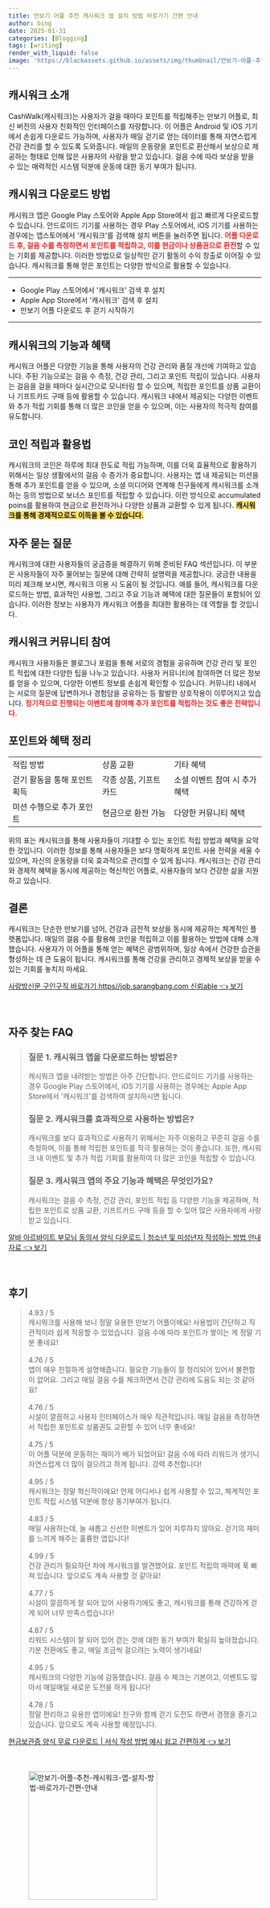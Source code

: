 ```yaml
---
title: 만보기 어플 추천 캐시워크 앱 설치 방법 바로가기 간편 안내
author: bing
date: 2025-01-31
categories: [Blogging]
tags: [writing]
render_with_liquid: false
image: 'https://blackassets.github.io/assets/img/thumbnail/만보기-어플-추천-캐시워크-앱-설치-방법-바로가기-간편-안내.webp'
---
```



<h2 id='캐시워크_소개'>캐시워크 소개</h2>

<p>CashWalk(캐시워크)는 사용자가 걸을 때마다 포인트를 적립해주는 만보기 어플로, 최신 버전의 사용자 친화적인 인터페이스를 자랑합니다. 이 어플은 Android 및 iOS 기기에서 손쉽게 다운로드 가능하며, 사용자가 매일 걷기로 얻는 데이터를 통해 자연스럽게 건강 관리를 할 수 있도록 도와줍니다. 매일의 운동량을 포인트로 환산해서 보상으로 제공하는 형태로 인해 많은 사용자의 사랑을 받고 있습니다. 걸음 수에 따라 보상을 받을 수 있는 매력적인 시스템 덕분에 운동에 대한 동기 부여가 됩니다.</p>

<h2 id='캐시워크_다운로드_방법'>캐시워크 다운로드 방법</h2>

<p>캐시워크 앱은 Google Play 스토어와 Apple App Store에서 쉽고 빠르게 다운로드할 수 있습니다. 안드로이드 기기를 사용하는 경우 Play 스토어에서, iOS 기기를 사용하는 경우에는 앱스토어에서 '캐시워크'를 검색해 설치 버튼을 눌러주면 됩니다. <b><span style="color: #ee2323;">어플 다운로드 후, 걸음 수를 측정하면서 포인트를 적립하고, 이를 현금이나 상품권으로 환전</span></b>할 수 있는 기회를 제공합니다. 이러한 방법으로 일상적인 걷기 활동이 수익 창출로 이어질 수 있습니다. 캐시워크를 통해 얻은 포인트는 다양한 방식으로 활용할 수 있습니다.</p>

<hr />

<ul>
    <li>Google Play 스토어에서 '캐시워크' 검색 후 설치</li>
    <li>Apple App Store에서 '캐시워크' 검색 후 설치</li>
    <li>만보기 어플 다운로드 후 걷기 시작하기</li>
</ul>

<hr />

<h2 id='캐시워크의_기능과_혜택'>캐시워크의 기능과 혜택</h2>

<p>캐시워크 어플은 다양한 기능을 통해 사용자의 건강 관리와 품질 개선에 기여하고 있습니다. 주된 기능으로는 걸음 수 측정, 건강 관리, 그리고 포인트 적립이 있습니다. 사용자는 걸음을 걸을 때마다 실시간으로 모니터링 할 수 있으며, 적립한 포인트를 상품 교환이나 기프트카드 구매 등에 활용할 수 있습니다. 캐시워크 내에서 제공되는 다양한 이벤트와 추가 적립 기회를 통해 더 많은 코인을 얻을 수 있으며, 이는 사용자의 적극적 참여를 유도합니다.</p>

<h2 id='코인_적립과_활용법'>코인 적립과 활용법</h2>

<p>캐시워크의 코인은 하루에 최대 한도로 적립 가능하며, 이를 더욱 효율적으로 활용하기 위해서는 일상 생활에서의 걸음 수 증가가 중요합니다. 사용자는 앱 내 제공되는 미션을 통해 추가 포인트를 얻을 수 있으며, 소셜 미디어와 연계해 친구들에게 캐시워크를 소개하는 등의 방법으로 보너스 포인트를 적립할 수 있습니다. 이런 방식으로 accumulated poins를 활용하여 현금으로 환전하거나 다양한 상품과 교환할 수 있게 됩니다. <b><span style="background-color: #ffe066;">캐시워크를 통해 경제적으로도 이득을 볼 수 있습니다.</span></b></p>

<h2 id='자주_묻는_질문'>자주 묻는 질문</h2>

<p>캐시워크에 대한 사용자들의 궁금증을 해결하기 위해 준비된 FAQ 섹션입니다. 이 부분은 사용자들이 자주 물어보는 질문에 대해 간략히 설명력을 제공합니다. 궁금한 내용을 미리 체크해 보시면, 캐시워크 이용 시 도움이 될 것입니다. 예를 들어, 캐시워크를 다운로드하는 방법, 효과적인 사용법, 그리고 주요 기능과 혜택에 대한 질문들이 포함되어 있습니다. 이러한 정보는 사용자가 캐시워크 어플을 최대한 활용하는 데 역할을 할 것입니다.</p>

<h2 id='캐시워크_커뮤니티_참여'>캐시워크 커뮤니티 참여</h2>

<p>캐시워크 사용자들은 블로그나 포럼을 통해 서로의 경험을 공유하며 건강 관리 및 포인트 적립에 대한 다양한 팁을 나누고 있습니다. 사용자 커뮤니티에 참여하면 더 많은 정보를 얻을 수 있으며, 다양한 이벤트 정보를 손쉽게 확인할 수 있습니다. 커뮤니티 내에서는 서로의 질문에 답변하거나 경험담을 공유하는 등 활발한 상호작용이 이루어지고 있습니다. <b><span style="color: #ee2323;">정기적으로 진행되는 이벤트에 참여해 추가 포인트를 적립하는 것도 좋은 전략입니다.</span></b></p>

<h2 id='포인트와_혜택_정리'>포인트와 혜택 정리</h2>

<table>
    <tr>
        <td>적립 방법</td>
        <td>상품 교환</td>
        <td>기타 혜택</td>
    </tr>
    <tr>
        <td>걷기 활동을 통해 포인트 획득</td>
        <td>각종 상품, 기프트 카드</td>
        <td>소셜 이벤트 참여 시 추가 혜택</td>
    </tr>
    <tr>
        <td>미션 수행으로 추가 포인트</td>
        <td>현금으로 환전 가능</td>
        <td>다양한 커뮤니티 혜택</td>
    </tr>
</table>

<p>위의 표는 캐시워크를 통해 사용자들이 기대할 수 있는 포인트 적립 방법과 혜택을 요약한 것입니다. 이러한 정보를 통해 사용자들은 보다 명확하게 포인트 사용 전략을 세울 수 있으며, 자신의 운동량을 더욱 효과적으로 관리할 수 있게 됩니다. 캐시워크는 건강 관리와 경제적 혜택을 동시에 제공하는 혁신적인 어플로, 사용자들의 보다 건강한 삶을 지원하고 있습니다.</p>

<h2 id='결론'>결론</h2>

<p>캐시워크는 단순한 만보기를 넘어, 건강과 금전적 보상을 동시에 제공하는 체계적인 플랫폼입니다. 매일의 걸음 수를 활용해 코인을 적립하고 이를 활용하는 방법에 대해 소개했습니다. 사용자가 이 어플을 통해 얻는 혜택은 광범위하며, 일상 속에서 건강한 습관을 형성하는 데 큰 도움이 됩니다. 캐시워크를 통해 건강을 관리하고 경제적 보상을 받을 수 있는 기회를 놓치지 마세요.</p>


<p><a class="click-button" title="사랑방신문 구인구직 바로가기 https//job.sarangbang.com 신뢰able" href="https://blackassets.github.io/posts/%EC%82%AC%EB%9E%91%EB%B0%A9%EC%8B%A0%EB%AC%B8-%EA%B5%AC%EC%9D%B8%EA%B5%AC%EC%A7%81-%EB%B0%94%EB%A1%9C%EA%B0%80%EA%B8%B0-httpsjob.sarangbang.com-%EC%8B%A0%EB%A2%B0able/" rel="dofollow">사랑방신문 구인구직 바로가기 https//job.sarangbang.com 신뢰able 👈 보기</a></p><br>
<h2 id='자주_찾는_FAQ'>자주 찾는 FAQ</h2>
<div itemscope="" itemtype="https://schema.org/FAQPage"> 
<blockquote> 
<div itemscope="" itemprop="mainEntity" itemtype="https://schema.org/Question"> 
<h3 itemprop="name">질문 1. 캐시워크 앱을 다운로드하는 방법은?</h3> 
<div itemscope="" itemprop="acceptedAnswer" itemtype="https://schema.org/Answer"> 
<span itemprop="text"> 
<p>캐시워크 앱을 내려받는 방법은 아주 간단합니다. 안드로이드 기기를 사용하는 경우 Google Play 스토어에서, iOS 기기를 사용하는 경우에는 Apple App Store에서 '캐시워크'를 검색하여 설치하시면 됩니다.</p> 
</span> 
</div> 
</div> 

<div itemscope="" itemprop="mainEntity" itemtype="https://schema.org/Question"> 
<h3 itemprop="name">질문 2. 캐시워크를 효과적으로 사용하는 방법은?</h3> 
<div itemscope="" itemprop="acceptedAnswer" itemtype="https://schema.org/Answer"> 
<span itemprop="text"> 
<p>캐시워크를 보다 효과적으로 사용하기 위해서는 자주 이용하고 꾸준히 걸음 수를 측정하며, 이를 통해 적립한 포인트를 적극 활용하는 것이 좋습니다. 또한, 캐시워크 내 이벤트 및 추가 적립 기회를 활용하여 더 많은 코인을 적립할 수 있습니다.</p> 
</span> 
</div> 
</div> 

<div itemscope="" itemprop="mainEntity" itemtype="https://schema.org/Question"> 
<h3 itemprop="name">질문 3. 캐시워크 앱의 주요 기능과 혜택은 무엇인가요?</h3> 
<div itemscope="" itemprop="acceptedAnswer" itemtype="https://schema.org/Answer"> 
<span itemprop="text"> 
<p>캐시워크는 걸음 수 측정, 건강 관리, 포인트 적립 등 다양한 기능을 제공하며, 적립한 포인트로 상품 교환, 기프트카드 구매 등을 할 수 있어 많은 사용자에게 사랑받고 있습니다.</p> 
</span> 
</div> 
</div> 

</blockquote> 
</div>
<p><a class="click-button" title="알바 아르바이트 부모님 동의서 양식 다운로드 | 청소년 및 미성년자 작성하는 방법 안내 자료" href="https://blackassets.github.io/posts/%EC%95%8C%EB%B0%94-%EC%95%84%EB%A5%B4%EB%B0%94%EC%9D%B4%ED%8A%B8-%EB%B6%80%EB%AA%A8%EB%8B%98-%EB%8F%99%EC%9D%98%EC%84%9C-%EC%96%91%EC%8B%9D-%EB%8B%A4%EC%9A%B4%EB%A1%9C%EB%93%9C-%EC%B2%AD%EC%86%8C%EB%85%84-%EB%B0%8F-%EB%AF%B8%EC%84%B1%EB%85%84%EC%9E%90-%EC%9E%91%EC%84%B1%ED%95%98%EB%8A%94-%EB%B0%A9%EB%B2%95-%EC%95%88%EB%82%B4-%EC%9E%90%EB%A3%8C/" rel="dofollow">알바 아르바이트 부모님 동의서 양식 다운로드 | 청소년 및 미성년자 작성하는 방법 안내 자료 👈 보기</a></p><br>
<h2 id='후기'>후기</h2>
<div itemscope itemtype="https://schema.org/Product">
  <blockquote>
  <div itemprop="review" itemscope itemtype="https://schema.org/Review">
      <div itemprop="reviewRating" itemscope itemtype="https://schema.org/Rating"> <span itemprop="ratingValue">4.93</span> / <span itemprop="bestRating">5</span> </div>
      <span itemprop="reviewBody">캐시워크를 사용해 보니 정말 유용한 만보기 어플이에요! 사용법이 간단하고 직관적이라 쉽게 적응할 수 있었습니다. 걸음 수에 따라 포인트가 쌓이는 게 정말 기분 좋네요!</span>
  </div>
  <br>
  <div itemprop="review" itemscope itemtype="https://schema.org/Review">
      <div itemprop="reviewRating" itemscope itemtype="https://schema.org/Rating"> <span itemprop="ratingValue">4.76</span> / <span itemprop="bestRating">5</span> </div>
      <span itemprop="reviewBody">앱이 매우 친절하게 설명해줍니다. 필요한 기능들이 잘 정리되어 있어서 불편함이 없어요. 그리고 매일 걸음 수를 체크하면서 건강 관리에 도움도 되는 것 같아요!</span>
  </div>
  <br>
  <div itemprop="review" itemscope itemtype="https://schema.org/Review">
      <div itemprop="reviewRating" itemscope itemtype="https://schema.org/Rating"> <span itemprop="ratingValue">4.76</span> / <span itemprop="bestRating">5</span> </div>
      <span itemprop="reviewBody">시설이 깔끔하고 사용자 인터페이스가 매우 직관적입니다. 매일 걸음을 측정하면서 적립한 포인트로 상품권도 교환할 수 있어 너무 좋네요!</span>
  </div>
  <br>
  <div itemprop="review" itemscope itemtype="https://schema.org/Review">
      <div itemprop="reviewRating" itemscope itemtype="https://schema.org/Rating"> <span itemprop="ratingValue">4.75</span> / <span itemprop="bestRating">5</span> </div>
      <span itemprop="reviewBody">이 어플 덕분에 운동하는 재미가 배가 되었어요! 걸음 수에 따라 리워드가 생기니 자연스럽게 더 많이 걸으려고 하게 됩니다. 강력 추천합니다!</span>
  </div>
  <br>
  <div itemprop="review" itemscope itemtype="https://schema.org/Review">
      <div itemprop="reviewRating" itemscope itemtype="https://schema.org/Rating"> <span itemprop="ratingValue">4.95</span> / <span itemprop="bestRating">5</span> </div>
      <span itemprop="reviewBody">캐시워크는 정말 혁신적이에요! 언제 어디서나 쉽게 사용할 수 있고, 체계적인 포인트 적립 시스템 덕분에 항상 동기부여가 됩니다.</span>
  </div>
  <br>
  <div itemprop="review" itemscope itemtype="https://schema.org/Review">
      <div itemprop="reviewRating" itemscope itemtype="https://schema.org/Rating"> <span itemprop="ratingValue">4.83</span> / <span itemprop="bestRating">5</span> </div>
      <span itemprop="reviewBody">매일 사용하는데, 늘 새롭고 신선한 이벤트가 있어 지루하지 않아요. 걷기의 재미를 느끼게 해주는 훌륭한 앱입니다!</span>
  </div>
  <br>
  <div itemprop="review" itemscope itemtype="https://schema.org/Review">
      <div itemprop="reviewRating" itemscope itemtype="https://schema.org/Rating"> <span itemprop="ratingValue">4.99</span> / <span itemprop="bestRating">5</span> </div>
      <span itemprop="reviewBody">건강 관리가 필요하던 차에 캐시워크를 발견했어요. 포인트 적립의 매력에 푹 빠져 있습니다. 앞으로도 계속 사용할 것 같아요!</span>
  </div>
  <br>
  <div itemprop="review" itemscope itemtype="https://schema.org/Review">
      <div itemprop="reviewRating" itemscope itemtype="https://schema.org/Rating"> <span itemprop="ratingValue">4.77</span> / <span itemprop="bestRating">5</span> </div>
      <span itemprop="reviewBody">시설이 깔끔하게 잘 되어 있어 사용하기에도 좋고, 캐시워크를 통해 건강하게 걷게 되어 너무 만족스럽습니다!</span>
  </div>
  <br>
  <div itemprop="review" itemscope itemtype="https://schema.org/Review">
      <div itemprop="reviewRating" itemscope itemtype="https://schema.org/Rating"> <span itemprop="ratingValue">4.87</span> / <span itemprop="bestRating">5</span> </div>
      <span itemprop="reviewBody">리워드 시스템이 잘 되어 있어 걷는 것에 대한 동기 부여가 확실히 높아졌습니다. 기분 전환에도 좋고, 매일 조금씩 걸으려는 노력이 생기네요!</span>
  </div>
  <br>
  <div itemprop="review" itemscope itemtype="https://schema.org/Review">
      <div itemprop="reviewRating" itemscope itemtype="https://schema.org/Rating"> <span itemprop="ratingValue">4.95</span> / <span itemprop="bestRating">5</span> </div>
      <span itemprop="reviewBody">캐시워크의 다양한 기능에 감동했습니다. 걸음 수 체크는 기본이고, 이벤트도 많아서 매일매일 새로운 도전을 하게 됩니다!</span>
  </div>
  <br>
  <div itemprop="review" itemscope itemtype="https://schema.org/Review">
      <div itemprop="reviewRating" itemscope itemtype="https://schema.org/Rating"> <span itemprop="ratingValue">4.78</span> / <span itemprop="bestRating">5</span> </div>
      <span itemprop="reviewBody">정말 편리하고 유용한 앱이에요! 친구와 함께 걷기 도전도 하면서 경쟁을 즐기고 있습니다. 앞으로도 계속 사용할 예정입니다.</span>
  </div>
  </blockquote>
</div>
<p><a class="click-button" title="현금보관증 양식 무료 다운로드 | 서식 작성 방법 예시 쉽고 간편하게" href="https://blackassets.github.io/posts/%ED%98%84%EA%B8%88%EB%B3%B4%EA%B4%80%EC%A6%9D-%EC%96%91%EC%8B%9D-%EB%AC%B4%EB%A3%8C-%EB%8B%A4%EC%9A%B4%EB%A1%9C%EB%93%9C-%EC%84%9C%EC%8B%9D-%EC%9E%91%EC%84%B1-%EB%B0%A9%EB%B2%95-%EC%98%88%EC%8B%9C-%EC%89%BD%EA%B3%A0-%EA%B0%84%ED%8E%B8%ED%95%98%EA%B2%8C/" rel="dofollow">현금보관증 양식 무료 다운로드 | 서식 작성 방법 예시 쉽고 간편하게 👈 보기</a></p><br>
<figure class="image"><img src="https://blackassets.github.io/assets/img/thumbnail/만보기-어플-추천-캐시워크-앱-설치-방법-바로가기-간편-안내.webp" alt="만보기-어플-추천-캐시워크-앱-설치-방법-바로가기-간편-안내" width="256" height="256"></figure>